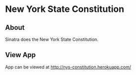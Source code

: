 # New York State Constitution

## About

Sinatra does the New York State Constitution.

## View App

App can be viewed at http://nys-constitution.herokuapp.com/
